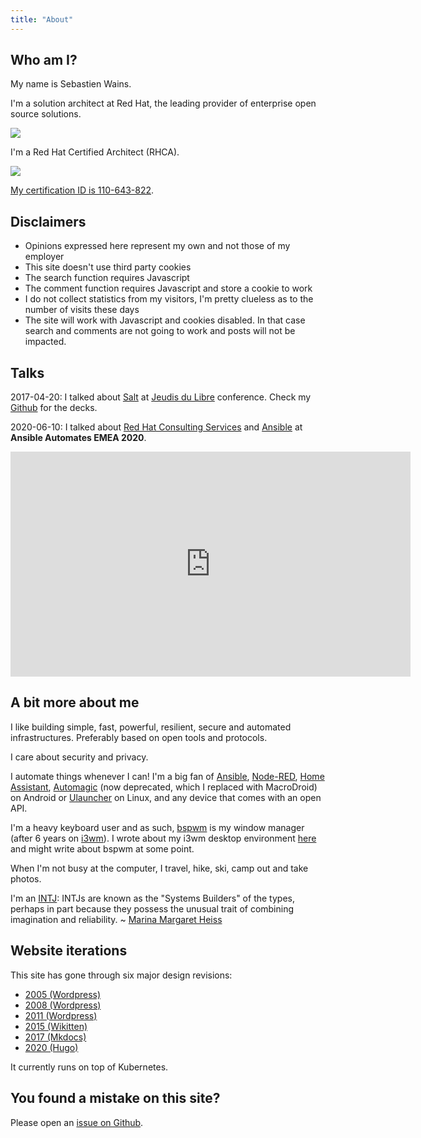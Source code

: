 ```yaml
---
title: "About"
---
```


## Who am I?

My name is Sebastien Wains.

I'm a solution architect at Red Hat, the leading provider of enterprise open source solutions.

![](https://blog.wains.be/images/redhatibm.png)

I'm a Red Hat Certified Architect (RHCA).

![](https://blog.wains.be/images/rhca.png)

[My certification ID is 110-643-822](https://www.redhat.com/rhtapps/services/verify/?certId=110-643-822).

## Disclaimers

- Opinions expressed here represent my own and not those of my employer
- This site doesn't use third party cookies
- The search function requires Javascript
- The comment function requires Javascript and store a cookie to work
- I do not collect statistics from my visitors, I'm pretty clueless as to the number of visits these days
- The site will work with Javascript and cookies disabled. In that case search and comments are not going to work and posts will not be impacted.

## Talks

2017-04-20: I talked about [Salt] at [Jeudis du Libre] conference. Check my [Github] for the decks.

2020-06-10: I talked about [Red Hat Consulting Services] and [Ansible] at **Ansible Automates EMEA 2020**.

<iframe title="vimeo-player" src="https://player.vimeo.com/video/426485784" width="640" height="360" frameborder="0" allowfullscreen></iframe>

## A bit more about me

I like building simple, fast, powerful, resilient, secure and automated infrastructures. Preferably based on open tools and protocols.

I care about security and privacy.

I automate things whenever I can! I'm a big fan of [Ansible], [Node-RED], [Home Assistant], [Automagic] (now deprecated, which I replaced with MacroDroid) on Android or [Ulauncher] on Linux, and any device that comes with an open API.

I'm a heavy keyboard user and as such, [bspwm] is my window manager (after 6 years on [i3wm]). I wrote about my i3wm desktop environment [here](https://blog.wains.be/2019/2019-12-11-my-linux-desktop-environment/) and might write about bspwm at some point.

When I'm not busy at the computer, I travel, hike, ski, camp out and take photos.

I'm an [INTJ]: INTJs are known as the "Systems Builders" of the types, perhaps in part because they possess the unusual trait of combining imagination and reliability. ~ [Marina Margaret Heiss](http://typelogic.com/intj.html)

## Website iterations

This site has gone through six major design revisions:

- [2005 (Wordpress)](https://blog.wains.be/images/nostalgy/2005.png)
- [2008 (Wordpress)](https://blog.wains.be/images/nostalgy/2008.png)
- [2011 (Wordpress)](https://blog.wains.be/images/nostalgy/2011.png)
- [2015 (Wikitten)](https://blog.wains.be/images/nostalgy/2015.png)
- [2017 (Mkdocs)](https://blog.wains.be/images/nostalgy/2017.png)
- [2020 (Hugo)](https://blog.wains.be/images/nostalgy/2020.png)

It currently runs on top of Kubernetes.

## You found a mistake on this site?

Please open an [issue on Github](https://github.com/sebw/blog.wains.be/issues/new).


[Ansible]: https://www.ansible.com
[this]: https://github.com/sebw/blog.wains.be/search?utf8=%E2%9C%93&q=postfix
[up]: https://duckduckgo.com/?q=Sebastien+Wains
[wiki]: http://www.mkdocs.org/
[Mkdocs]: http://www.mkdocs.org/
[markdownx]: https://play.google.com/store/apps/details?id=com.ryeeeeee.markdownx
[macdown]: http://macdown.uranusjr.com/
[GitHub]: https://github.com/sebw/
[Alfred]: https://www.alfredapp.com/
[Albert]: https://albertlauncher.github.io/
[Automagic]: https://automagic4android.com/
[Rundeck]: http://www.rundeck.org
[Gitlab CE]: https://about.gitlab.com/downloads/
[Home Assistant]: https://www.home-assistant.io/
[Salt]: https://www.saltstack.com
[iTop]: https://www.combodo.com/itop-193
[INTJ]: https://en.wikipedia.org/wiki/INTJ
[Graylog]: https://www.graylog.org/
[i3wm]: https://i3wm.org/
[Postman]: https://www.getpostman.com/
[tig]: http://jonas.nitro.dk/tig/
[Visual Studio Code]: https://code.visualstudio.com/
[Jeudis du Libre]: http://www.jeudisdulibre.be
[Ulauncher]: https://ulauncher.io/
[Isso]: https://posativ.org/isso/
[Node-RED]: https://nodered.org
[Red Hat Consulting Services]: https://www.redhat.com/en/services/consulting
[bspwm]: https://github.com/baskerville/bspwm
